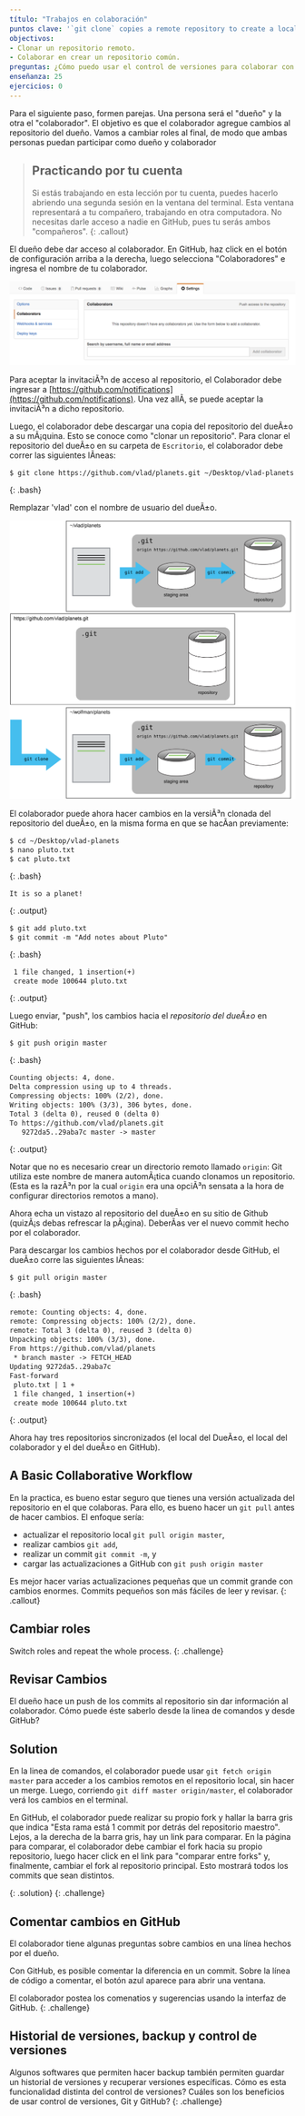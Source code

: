 ```yaml
---
título: "Trabajos en colaboración"
puntos clave: '`git clone` copies a remote repository to create a local repository with a remote called `origin` automatically set up.'
objectivos:
- Clonar un repositorio remoto.
- Colaborar en crear un repositorio común.
preguntas: ¿Cómo puedo usar el control de versiones para colaborar con otras personas?
enseñanza: 25
ejercicios: 0
---
```


Para el siguiente paso, formen parejas. Una persona será el "dueño" y la otra el "colaborador". El objetivo es que el colaborador agregue cambios al repositorio del dueño. Vamos a cambiar roles al final, de modo que ambas personas puedan participar como dueño y colaborador

> ## Practicando por tu cuenta
>
> Si estás trabajando en esta lección por tu cuenta, puedes hacerlo abriendo una segunda sesión en la 
> ventana del terminal. Esta ventana representará a tu compañero, trabajando en otra computadora. No necesitas darle acceso a nadie en GitHub, pues tu serás ambos "compañeros".
{: .callout}

El dueño debe dar acceso al colaborador. En GitHub, haz click en el botón de configuración arriba a la derecha,
luego selecciona "Colaboradores" e ingresa el nombre de tu colaborador.

![Adding Collaborators on GitHub](../fig/github-add-collaborators.png)

Para aceptar la invitaciÃ³n de acceso al repositorio, el Colaborador
debe ingresar a [https://github.com/notifications](https://github.com/notifications).
Una vez allÃ­, se puede aceptar la invitaciÃ³n a dicho repositorio.

Luego, el colaborador debe descargar una copia del repositorio del dueÃ±o a su mÃ¡quina. Esto se conoce como "clonar un repositorio". Para clonar el repositorio del dueÃ±o en su carpeta de `Escritorio`, el colaborador debe correr las siguientes lÃ­neas:

~~~
$ git clone https://github.com/vlad/planets.git ~/Desktop/vlad-planets
~~~
{: .bash}

Remplazar 'vlad' con el nombre de usuario del dueÃ±o.

![After Creating Clone of Repository](../fig/github-collaboration.svg)

El colaborador puede ahora hacer cambios en la versiÃ³n clonada del repositorio del dueÃ±o,
en la misma forma en que se hacÃ­an previamente:

~~~
$ cd ~/Desktop/vlad-planets
$ nano pluto.txt
$ cat pluto.txt
~~~
{: .bash}

~~~
It is so a planet!
~~~
{: .output}

~~~
$ git add pluto.txt
$ git commit -m "Add notes about Pluto"
~~~
{: .bash}

~~~
 1 file changed, 1 insertion(+)
 create mode 100644 pluto.txt
~~~
{: .output}

Luego enviar, "push", los cambios hacia el *repositorio del dueÃ±o* en GitHub:

~~~
$ git push origin master
~~~
{: .bash}

~~~
Counting objects: 4, done.
Delta compression using up to 4 threads.
Compressing objects: 100% (2/2), done.
Writing objects: 100% (3/3), 306 bytes, done.
Total 3 (delta 0), reused 0 (delta 0)
To https://github.com/vlad/planets.git
   9272da5..29aba7c master -> master
~~~
{: .output}

Notar que no es necesario crear un directorio remoto llamado `origin`: Git utiliza este
nombre de manera automÃ¡tica cuando clonamos un repositorio. (Esta es la razÃ³n por la cual `origin` era una opciÃ³n sensata a la hora de configurar directorios remotos a mano).

Ahora echa un vistazo al repositorio del dueÃ±o en su sitio de Github (quizÃ¡s debas refrescar la pÃ¡gina). DeberÃ­as ver el nuevo commit hecho por el colaborador.

Para descargar los cambios hechos por el colaborador desde GitHub, el dueÃ±o corre las siguientes lÃ­neas:

~~~
$ git pull origin master
~~~
{: .bash}

~~~
remote: Counting objects: 4, done.
remote: Compressing objects: 100% (2/2), done.
remote: Total 3 (delta 0), reused 3 (delta 0)
Unpacking objects: 100% (3/3), done.
From https://github.com/vlad/planets
 * branch master -> FETCH_HEAD
Updating 9272da5..29aba7c
Fast-forward
 pluto.txt | 1 +
 1 file changed, 1 insertion(+)
 create mode 100644 pluto.txt
~~~
{: .output}

Ahora hay tres repositorios sincronizados (el local del DueÃ±o, el local del colaborador y el del dueÃ±o en GitHub).

## A Basic Collaborative Workflow

En la practica, es bueno estar seguro que tienes una versión actualizada del repositorio en el que colaboras. Para ello, es bueno hacer un `git pull` antes de hacer cambios. El enfoque sería:


* actualizar el repositorio local `git pull origin master`,
* realizar cambios `git add`,
* realizar un commit `git commit -m`, y
* cargar las actualizaciones a GitHub con `git push origin master`

Es mejor hacer varias actualizaciones pequeñas que un commit grande con cambios enormes. Commits pequeños son más fáciles de leer y revisar.
{: .callout}

## Cambiar roles

Switch roles and repeat the whole process.
{: .challenge}

## Revisar Cambios

El dueño hace un push de los commits al repositorio sin dar información al colaborador. Cómo puede éste saberlo desde la linea de comandos y desde GitHub?

## Solution

En la linea de comandos, el colaborador puede usar ```git fetch origin master```
para acceder a los cambios remotos en el repositorio local, sin hacer un merge.
Luego, corriendo ```git diff master origin/master```,  el colaborador verá los cambios en el terminal.  

En GitHub, el colaborador puede realizar su propio fork y hallar la barra gris que indica "Esta rama está 1 commit por detrás del repositorio maestro". Lejos, a la derecha de la barra gris, hay un link para comparar. En la página para comparar, el colaborador debe cambiar el fork hacia su propio repositorio, luego hacer click en el link para "comparar entre forks" y, finalmente, cambiar el fork al repositorio principal. Esto mostrará todos los commits que sean distintos. 

{: .solution}
{: .challenge}

## Comentar cambios en GitHub

El colaborador tiene algunas preguntas sobre cambios en una línea hechos por el dueño. 

Con GitHub, es posible comentar la diferencia en un commit. Sobre la línea de código a comentar, el botón azul aparece para abrir una ventana. 

El colaborador postea los comenatios y sugerencias usando la interfaz de GitHub.
{: .challenge}

## Historial de versiones, backup y control de versiones

Algunos softwares que permiten hacer backup también permiten guardar un historial de versiones y recuperar versiones específicas. Cómo es esta funcionalidad distinta del control de versiones? Cuáles son los beneficios de usar control de versiones, Git y GitHub? 
{: .challenge}
